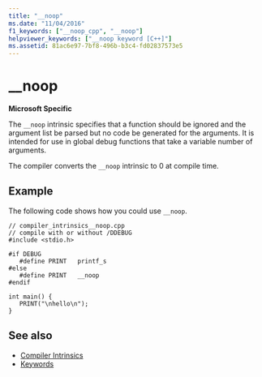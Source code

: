 ```yaml
---
title: "__noop"
ms.date: "11/04/2016"
f1_keywords: ["__noop_cpp", "__noop"]
helpviewer_keywords: ["__noop keyword [C++]"]
ms.assetid: 81ac6e97-7bf8-496b-b3c4-fd02837573e5
---
```

# __noop

**Microsoft Specific**

The `__noop` intrinsic specifies that a function should be ignored and the argument list be parsed but no code be generated for the arguments. It is intended for use in global debug functions that take a variable number of arguments.

The compiler converts the `__noop` intrinsic to 0 at compile time.

## Example

The following code shows how you could use `__noop`.

```
// compiler_intrinsics__noop.cpp
// compile with or without /DDEBUG
#include <stdio.h>

#if DEBUG
   #define PRINT   printf_s
#else
   #define PRINT   __noop
#endif

int main() {
   PRINT("\nhello\n");
}
```

## See also

- [Compiler Intrinsics](../intrinsics/compiler-intrinsics.md)
- [Keywords](../cpp/keywords-cpp.md)
